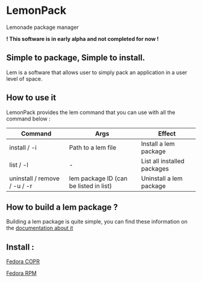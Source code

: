 # LemonPack
Lemonade package manager

**! This software is in early alpha and not completed for now !**

## Simple to package, Simple to install.
Lem is a software that allows user to simply pack an application in a user level of space.

## How to use it

LemonPack provides the lem command that you can use with all the command below :

| Command | Args | Effect | 
| ------------- | ------------- | ------------- |
| install / -i | Path to a lem file | Install a lem package |
| list / -l | - | List all installed packages |
| uninstall / remove / -u / -r | lem package ID (can be listed in list) | Uninstall a lem package |

## How to build a lem package ?

Building a lem package is quite simple, you can find these information on the [documentation about it](https://github.com/LemonadeSoftware/LemonPack/blob/main/CreateAPackage.md)

## Install :

[Fedora COPR](https://copr.fedorainfracloud.org/coprs/mimillie/LemonPack/)

[Fedora RPM](https://github.com/LemonadeSoftware/LemonPack/releases/)
